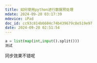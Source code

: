```yaml
---
title: 如何使用python进行数据预处理
mdate: 2024-09-20 03:17:39
mdevice: iPad
doc_id: cc93c814b6604c74b439679c8e519e97
date: 2024-09-20 02:51:54
---
```


```python
a = list(map(int,input().split()))
测试
```
同步效果不错呢 